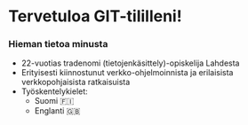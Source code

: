 # Tervetuloa GIT-tililleni!
### Hieman tietoa minusta
- 22-vuotias tradenomi (tietojenkäsittely)-opiskelija Lahdesta
- Erityisesti kiinnostunut verkko-ohjelmoinnista ja erilaisista verkkopohjaisista ratkaisuista
- Työskentelykielet: 
  - Suomi :finland:
  - Englanti :uk:
